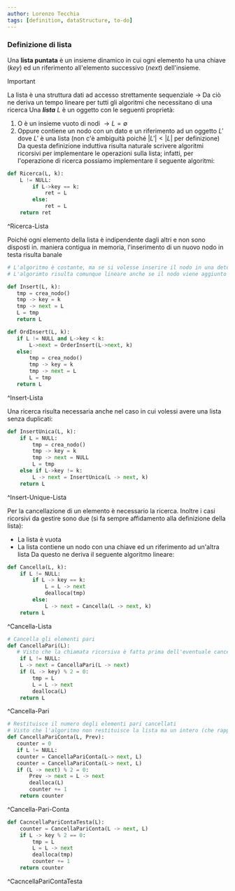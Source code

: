 ```yaml
---
author: Lorenzo Tecchia
tags: [definition, dataStructure, to-do]
---
```

### Definizione di lista
Una **lista puntata** è un insieme dinamico in cui ogni elemento ha una chiave (*key*) ed un riferimento all'elemento successivo (*next*) dell'insieme.
>[!important]
> La lista è una struttura dati ad accesso strettamente sequenziale $\rightarrow$ Da ciò ne deriva un tempo lineare per tutti gli algoritmi che necessitano di una ricerca
Una ***lista*** $L$ è un oggetto con le seguenti proprietà:
1. O è un insieme vuoto di nodi $\rightarrow L = \emptyset$
2. Oppure contiene un nodo con un dato e un riferimento ad un oggetto $L'$ dove $L'$ è una lista (non c'è ambiguità poiché $|L'| < |L|$ per definizione)
Da questa definizione induttiva risulta naturale scrivere algoritmi ricorsivi per implementare le operazioni sulla lista; infatti, per l'operazione di ricerca possiamo implementare il seguente algoritmi:



```python
def Ricerca(L, k):
	L != NULL:
		if L->key == k:
			ret = L
		else:
			ret = L
	return ret
```
^Ricerca-Lista

 Poiché ogni elemento della lista è indipendente dagli altri e non sono disposti in. maniera contigua in memoria, l'inserimento di un nuovo nodo in testa risulta banale
 
 ```python
 # L'algoritmo è costante, ma se si volesse inserire il nodo in una determinata posizione (con una conseguente ricerca) in una lista costante
 # L'algorimto risulta comunque lineare anche se il nodo viene aggiunto e creato in tempo costante

def Insert(L, k):
	tmp = crea_nodo()
	tmp -> key = k
	tmp -> next = L
	L = tmp
	return L

def OrdInsert(L, k):
	if L != NULL and L->key < k:
		L->next = OrderInsert(L->next, k)
	else:
		tmp = crea_nodo()
		tmp -> key = k
		tmp -> next = L
		L = tmp
	return L
 ```
 ^Insert-Lista
 
 Una ricerca risulta necessaria anche nel caso in cui volessi avere una lista senza duplicati:
 
```python
def InsertUnica(L, k):
	if L = NULL:
		tmp = crea_nodo()
		tmp -> key = k
		tmp -> next = NULL
		L = tmp
	else if L->key != k:
		L -> next = InsertUnica(L -> next, k)
	return L
```
^Insert-Unique-Lista

Per la cancellazione di un elemento è necessario la ricerca. Inoltre i casi ricorsivi da gestire sono due (si fa sempre affidamento alla definizione della lista):
- La lista è vuota
- La lista contiene un nodo con una chiave ed un riferimento ad un'altra lista
Da questo ne deriva il seguente algoritmo lineare:

```python
def Cancella(L, k):
	if L != NULL:
		if L -> key == k:
			L = L -> next
			dealloca(tmp)
		else:
			L -> next = Cancella(L -> next, k)
	return L
```
^Cancella-Lista

```python
# Cancella gli elementi pari
def CancellaPari(L):
   # Visto che la chiamata ricorsiva è fatta prima dell'eventuale cancellazione dell'elemento, l' algoritmo praticamente andrà a cancellare gli elementi partendo dall'ultimo
	if L != NULL:
	L -> next = CancellaPari(L -> next)
	if (L -> key) % 2 = 0:
		tmp = L
		L = L -> next
		dealloca(L)
	return L
```
^Cancella-Pari



```python
# Restituisce il numero degli elementi pari cancellati
# Visto che l'algoritmo non restituisce la lista ma un intero (che rappresenta il conteggio), abbiamo bisogno oltre al nodo da cancellare anche il suo precedente, in modo da poter ricostruire ala lista
def CancellaPariConta(L, Prev):
   counter = 0
   if L != NULL: 
   counter = CancellaPariConta(L-> next, L)
   counter = CancellaPariConta(L-> next, L)
   if (L -> next) % 2 = 0:
	   Prev -> next = L -> next
	   dealloca(L)
	   counter += 1
	return counter
```
^Cancella-Pari-Conta



```python
def CacncellaPariContaTesta(L):
	counter = CancellaPariConta(L -> next, L)
	if L -> key % 2 == 0:
		tmp = L
		L = L -> next
		dealloca(tmp)
		counter += 1
	return counter
```
^CacncellaPariContaTesta
